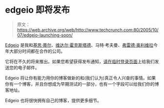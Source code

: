 # edgeio 即将发布

> 原文：<https://web.archive.org/web/http://www.techcrunch.com:80/2005/10/07/edgeio-launching-soon/>

 [Edgeio](https://web.archive.org/web/20211028091501/http://www.edgeio.com/) 是我和[基思·蒂尔](https://web.archive.org/web/20211028091501/http://www.archimedesventures.com/?page_id=2)、[维达尔·霍克斯塔德](https://web.archive.org/web/20211028091501/http://www.hokstad.com/)、马特·考夫曼、[弗雷德·奥利维拉](https://web.archive.org/web/20211028091501/http://www.webreakstuff.com/)今年大部分时间都在合作的公司。

它将在不久的将来推出。如果您希望获得发布通知，[请在临时登录页面](https://web.archive.org/web/20211028091501/http://www.edgeio.com/)上给我们发送您的电子邮件。

Edgeio 将让你有能力用你的博客做新的和(我们认为)真正令人兴奋的事情。如果你有一个博客，并且你想成为早期测试的一部分，也有一个字段可以给我们你的博客地址。

Edgeio 也将很快拥有自己的博客，提供更多细节。